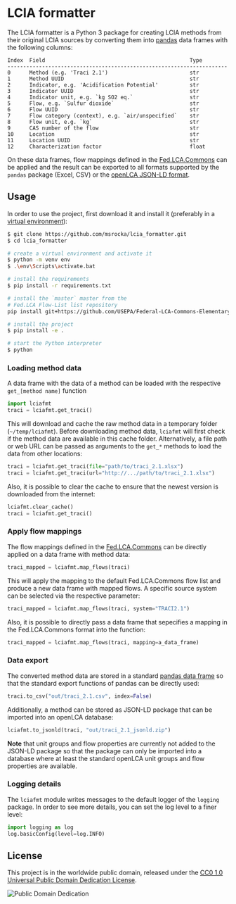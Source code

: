 # LCIA formatter
The LCIA formatter is a Python 3 package for creating LCIA methods from their
original LCIA sources by converting them into [pandas](https://pandas.pydata.org/)
data frames with the following columns:

```
Index  Field                                              Type
----------------------------------------------------------------------
0      Method (e.g. 'Traci 2.1')                          str
1      Method UUID                                        str
2      Indicator, e.g. 'Acidification Potential'          str
3      Indicator UUID                                     str
4      Indicator unit, e.g. `kg SO2 eq.`                  str
5      Flow, e.g. `Sulfur dioxide`                        str
6      Flow UUID                                          str
7      Flow category (context), e.g. `air/unspecified`    str
8      Flow unit, e.g. `kg`                               str
9      CAS number of the flow                             str
10     Location                                           str
11     Location UUID                                      str
12     Characterization factor                            float
```

On these data frames, flow mappings defined in the
[Fed.LCA.Commons](https://github.com/USEPA/Federal-LCA-Commons-Elementary-Flow-List)
can be applied and the result can be exported to all formats supported by the
`pandas` package (Excel, CSV) or the
[openLCA JSON-LD format](https://github.com/GreenDelta/olca-schema).


## Usage

In order to use the project, first download it and install it (preferably in a
[virtual environment](https://docs.python.org/3/library/venv.html)):

```bash
$ git clone https://github.com/msrocka/lcia_formatter.git
$ cd lcia_formatter

# create a virtual environment and activate it
$ python -m venv env
$ .\env\Scripts\activate.bat

# install the requirements
$ pip install -r requirements.txt

# install the `master` master from the
# Fed.LCA Flow-List list repository
pip install git+https://github.com/USEPA/Federal-LCA-Commons-Elementary-Flow-List.git@master

# install the project
$ pip install -e .

# start the Python interpreter
$ python
```

### Loading method data
A data frame with the data of a method can be loaded with the respective
`get_[method name]` function

```python
import lciafmt
traci = lciafmt.get_traci()
```

This will download and cache the raw method data in a temporary folder
(`~/temp/lciafmt`). Before downloading method data, `lciafmt` will first
check if the method data are available in this cache folder. Alternatively,
a file path or web URL can be passed as arguments to the `get_*` methods
to load the data from other locations:

```python
traci = lciafmt.get_traci(file="path/to/traci_2.1.xlsx")
traci = lciafmt.get_traci(url="http://.../path/to/traci_2.1.xlsx")
```

Also, it is possible to clear the cache to ensure that the newest version is
downloaded from the internet:

```python
lciafmt.clear_cache()
traci = lciafmt.get_traci()
```


### Apply flow mappings
The flow mappings defined in the
[Fed.LCA.Commons](https://github.com/USEPA/Federal-LCA-Commons-Elementary-Flow-List)
can be directly applied on a data frame with method data:

```python
traci_mapped = lciafmt.map_flows(traci)
```

This will apply the mapping to the default Fed.LCA.Commons flow list and produce
a new data frame with mapped flows. A specific source system can be selected via
the respective parameter:

```python
traci_mapped = lciafmt.map_flows(traci, system="TRACI2.1")
```

Also, it is possible to directly pass a data frame that sepecifies a mapping
in the Fed.LCA.Commons format into the function:

```python
traci_mapped = lciafmt.map_flows(traci, mapping=a_data_frame)
```

### Data export
The converted method data are stored in a standard
[pandas data frame](https://pandas.pydata.org/pandas-docs/stable/reference/api/pandas.DataFrame.html)
so that the standard export functions of pandas can be directly used:

```python
traci.to_csv("out/traci_2.1.csv", index=False)
```

Additionally, a method can be stored as JSON-LD package that can be imported
into an openLCA database:

```python
lciafmt.to_jsonld(traci, "out/traci_2.1_jsonld.zip")
```

**Note** that unit groups and flow properties are currently not added to the
JSON-LD package so that the package can only be imported into a database where
at least the standard openLCA unit groups and flow properties are available.

### Logging details
The `lciafmt` module writes messages to the default logger of the `logging`
package. In order to see more details, you can set the log level to a finer
level:

```python
import logging as log
log.basicConfig(level=log.INFO)
```

## License
This project is in the worldwide public domain, released under the
[CC0 1.0 Universal Public Domain Dedication License](https://creativecommons.org/publicdomain/zero/1.0/).

![Public Domain Dedication](https://licensebuttons.net/p/zero/1.0/88x31.png)

